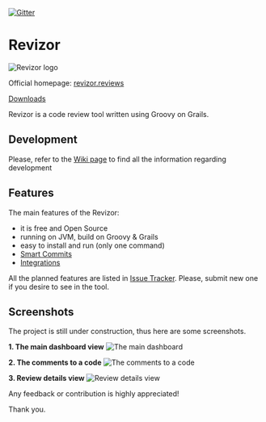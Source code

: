 
[![Gitter](https://badges.gitter.im/Join%20Chat.svg)](https://gitter.im/w32blaster/revizor?utm_source=badge&utm_medium=badge&utm_campaign=pr-badge)

Revizor
=======

![Revizor logo](http://w32blaster.github.io/revizor/images/revizor-logo4-160.png)

Official homepage: [revizor.reviews](http://revizor.reviews/)

[Downloads](https://github.com/w32blaster/revizor/releases)

Revizor is a code review tool written using Groovy on Grails. 

Development
-----------

Please, refer to the [Wiki page](https://github.com/w32blaster/revizor/wiki/How-to-prepare-developer-environment) to find all the 
information regarding development

Features
---------

The main features of the Revizor:

* it is free and Open Source
* running on JVM, build on Groovy & Grails
* easy to install and run (only one command)
* [Smart Commits](https://github.com/w32blaster/revizor/wiki/Smart-commits)
* [Integrations](https://github.com/w32blaster/revizor/wiki/Integrations)

All the planned features are listed in [Issue Tracker](https://github.com/w32blaster/revizor/issues). Please, submit
new one if you desire to see in the tool.

Screenshots
-----------

The project is still under construction, thus here are some screenshots.

**1. The main dashboard view**
![The main dashboard](http://w32blaster.github.io/revizor/images/screenshots/screenshot1.jpeg)

**2. The comments to a code**
![The comments to a code](http://w32blaster.github.io/revizor/images/screenshots/screenshot3.jpeg)

**3. Review details view**
![Review details view](http://w32blaster.github.io/revizor/images/screenshots/screenshot2.jpeg)

Any feedback or contribution is highly appreciated!

Thank you.
